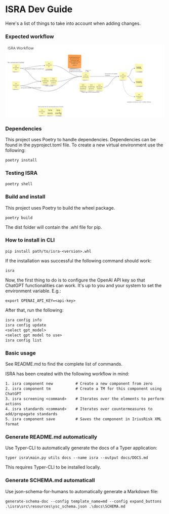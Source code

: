 # ISRA Dev Guide

Here's a list of things to take into account when adding changes.

### Expected workflow

![](workflow.png)

### Dependencies

This project uses Poetry to handle dependencies. Dependencies can be found in the pyproject.toml file.
To create a new virtual environment use the following:
    
    poetry install


### Testing ISRA

    poetry shell

### Build and install

This project uses Poetry to build the wheel package.

    poetry build

The dist folder will contain the .whl file for pip.


### How to install in CLI

    pip install path/to/isra-<version>.whl

If the installation was successful the following command should work:

    isra

Now, the first thing to do is to configure the OpenAI API key so that ChatGPT functionalities can work. It's up to you and your system to set the environment variable. E.g.:

    export OPENAI_API_KEY=<api-key>

After that, run the following:

    isra config info
    isra config update
    <select gpt_model>
    <select gpt model to use>
    isra config list

### Basic usage

See README.md to find the complete list of commands.

ISRA has been created with the following workflow in mind:

    1. isra component new          # Create a new component from zero
    2. isra component tm           # Create a TM for this component using ChatGPT
    3. isra screening <command>    # Iterates over the elements to perform actions
    4. isra standards <command>    # Iterates over countermeasures to add/propagate standards
    5. isra component save         # Saves the component in IriusRisk XML format

### Generate README.md automatically

Use Typer-CLI to automatically generate the docs of a Typer application:

    typer isra\main.py utils docs --name isra --output docs/DOCS.md

This requires Typer-CLI to be installed locally.

### Generate SCHEMA.md automaticall

Use json-schema-for-humans to automatically generate a Markdown file:

    generate-schema-doc --config template_name=md --config expand_buttons .\isra\src\resources\ysc_schema.json .\docs\SCHEMA.md